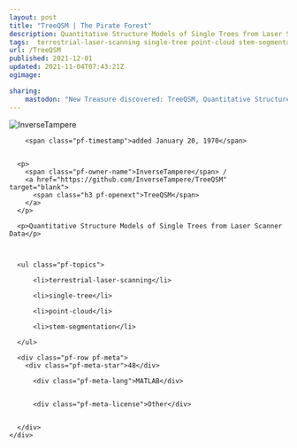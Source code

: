 ```yaml
---
layout: post
title: "TreeQSM | The Pirate Forest"
description: Quantitative Structure Models of Single Trees from Laser Scanner Data
tags:  terrestrial-laser-scanning single-tree point-cloud stem-segmentation
url: /TreeQSM
published: 2021-12-01
updated: 2021-11-04T07:43:21Z
ogimage: 

sharing:
    mastodon: "New Treasure discovered: TreeQSM, Quantitative Structure Models of Single Trees from Laser Scanner Data"
---
```


<div class="pf-night-sky-spacer">
    <div id="pf-night-sky" data-stars="48" data-owner="InverseTampere" data-repo="TreeQSM"></div>
    <div class="">
        <dialog>
            Inhalt des Dialogs
        </dialog>
    </div>
</div>

<div class="pf-ship-list">
    <div class="pf-row pf-pirate pf-small-column" data-pirate-id="B6SEjfU2E62T1q9LbJbGr">
    <div>
      <!--<a href="https://github.com/InverseTampere" target="blank">-->
        <div class="pf-pirate-avatar">
          <div class="pf-cross pf-clickable"  onclick="collect('B6SEjfU2E62T1q9LbJbGr'); return false;"></div>
          <img src="https://avatars.githubusercontent.com/u/27767416?v=4" title="InverseTampere" alt="InverseTampere"/>
      </div>
      <!--</a>
      <div class="pf-pirate-actions">
        <a class="pf-treasure-add"  title="save in my treasure chest" onclick="collect('B6SEjfU2E62T1q9LbJbGr'); return false;" href="#">
          <img src="./assets/coin.svg" alt="treasure"/>
        </a>
        <a class="pf-treasure-remove" onclick="throwAway('B6SEjfU2E62T1q9LbJbGr'); return false;">remove</a>
      </div>-->
    </div>
    <div class="pf-ship">
      
        <span class="pf-timestamp">added January 20, 1970</span>
      
      
      <p>
        <span class="pf-owner-name">InverseTampere</span> / 
        <a href="https://github.com/InverseTampere/TreeQSM" target="blank">
          <span class="h3 pf-openext">TreeQSM</span>
        </a>
      </p>

      <p>Quantitative Structure Models of Single Trees from Laser Scanner Data</p>

      

      <ul class="pf-topics">
        
          <li>terrestrial-laser-scanning</li>
        
          <li>single-tree</li>
        
          <li>point-cloud</li>
        
          <li>stem-segmentation</li>
        
      </ul>

      <div class="pf-row pf-meta">
        <div class="pf-meta-star">48</div>
        
          <div class="pf-meta-lang">MATLAB</div>
        
        
          <div class="pf-meta-license">Other</div>
        
        
      </div>
    </div>
  </div>
</div>